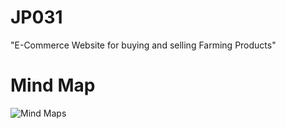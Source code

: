 # JP031
"E-Commerce Website for buying and selling Farming Products"

# Mind Map


![Mind Maps](https://github.com/madkuchinmayarao/JP031/assets/132749274/3058e6dd-71eb-464b-8928-a3d200fac2f6)
